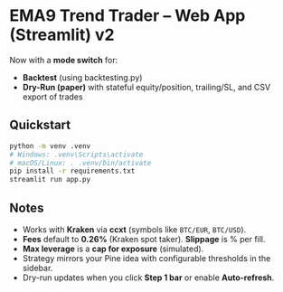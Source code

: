 
# EMA9 Trend Trader – Web App (Streamlit) v2

Now with a **mode switch** for:
- **Backtest** (using backtesting.py)
- **Dry-Run (paper)** with stateful equity/position, trailing/SL, and CSV export of trades

## Quickstart
```bash
python -m venv .venv
# Windows: .venv\Scripts\activate
# macOS/Linux: . .venv/bin/activate
pip install -r requirements.txt
streamlit run app.py
```

## Notes
- Works with **Kraken** via **ccxt** (symbols like `BTC/EUR`, `BTC/USD`).
- **Fees** default to **0.26%** (Kraken spot taker). **Slippage** is % per fill.
- **Max leverage** is a **cap for exposure** (simulated).
- Strategy mirrors your Pine idea with configurable thresholds in the sidebar.
- Dry-run updates when you click **Step 1 bar** or enable **Auto-refresh**.
